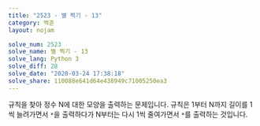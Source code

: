 ```yaml
---
title: "2523 - 별 찍기 - 13"
category: 백준
layout: nojam

solve_num: 2523
solve_name: 별 찍기 - 13
solve_lang: Python 3
solve_diff: 28
solve_date: "2020-03-24 17:38:18"
solve_share: 110088e641d64e438949c71005250ea3
---
```


규칙을 찾아 정수 N에 대한 모양을 출력하는 문제입니다. 규칙은 1부터 N까지 길이를 1씩 늘려가면서 `*`을 출력하다가 N부터는 다시 1씩 줄여가면서 `*`를 출력하는 것입니다.
